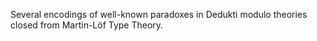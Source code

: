 Several encodings of well-known paradoxes in Dedukti modulo theories closed from Martin-Löf Type Theory.
